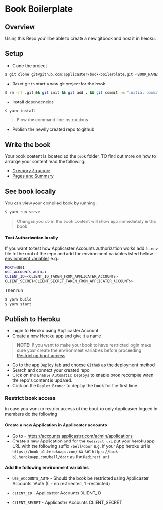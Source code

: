 # Book Boilerplate

## Overview

Using this Repo you'll be able to create a new gitbook and host it in heroku.

## Setup

* Clone the project

```bash
$ git clone git@github.com:applicaster/book-boilerplate.git <BOOK_NAME> && cd <BOOK_NAME>

```
* Reset git to start a new git project for the book

```bash
$ rm -rf .git && git init && git add . && git commit -m "initial commit"
```

* Install dependencies

```bash
$ yarn install
```

> Flow the command line instructions

* Publish the newlly created repo to github

## Write the book

Your book content is located ad the `book` folder.
TO find out more on how to arrange your content read the following:

* [Directory Structure](https://toolchain.gitbook.com/structure.html)
* [Pages and Summary](https://toolchain.gitbook.com/pages.html) 

## See book locally

You can view your compiled book by running.

```bash
$ yarn run serve

```

> Changes you do in the book content will show app immediately in the book

#### Test Authorization locally

If you want to test how Applicaster Accounts authorization works add a `.env` file to the root of the repo and add the environment variables listed bellow - [environment variables](#env_vars) e.g.:

```bash
PORT=4001
USE_ACCOUNTS_AUTH=1
CLIENT_ID=<CLIENT_ID_TAKEN_FROM_APPLICATER_ACCOUNTS>
CLIENT_SECRET<CLIENT_SECRET_TAKEN_FROM_APPLICATER_ACCOUNTS>

```

Then run

```bash
$ yarn build
$ yarn start
```


## Publish to Heroku

* Login to Heroku using Applicaster Account
* Create a new Heroku app and give it a name

> **NOTE:** If you want to make your book to have restricted login make sure your create the environment variables before proceeding [Restricting book access](#restrict)

* Go to the app `Deploy` tab and choose `Github` as the deployment method
* Search and connect your created repo
* Click on the `Enable Automatic Deploys` to enable book recompile when the repo's content is updated.
* Click on the `Deploy Brunch` to deploy the book for the first time.


### <a name="restrict"></a>Restrict book access
In case you want to restrict access of the book to only Applicaster logged in members do the following

#### Create a new Application in Applicaster accounts
* Go to - https://accounts.applicaster.com/admin/applications
* Create a new Application and for the `Redirect uri` put your heroku app URL with the following suffix `/bell/door` e.g. if your App heroku url is  `https://book-b1.herokuapp.com/` so set `https://book-b1.herokuapp.com/bell/door` as the `Redirect uri`

#### <a name="env_vars">Add the following environment variables
* `USE_ACCOUNTS_AUTH` - Should the book be restricted using Applicaster Accounts oAuth (0 - no restriected, 1 -restricted)


* `CLIENT_ID` - Applicaster Accounts CLIENT_ID

* `CLIENT_SECRET` - Applicaster Accounts CLIENT_SECRET

